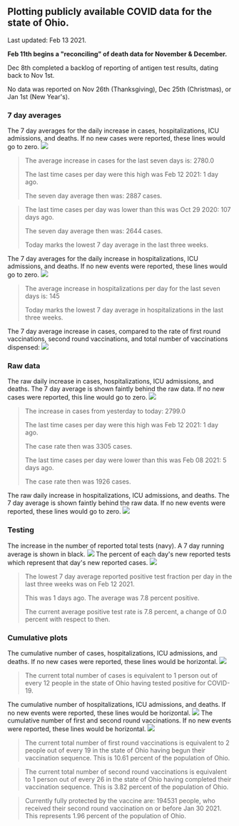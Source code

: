 ## Plotting publicly available COVID data for the state of Ohio. 

Last updated: Feb 13 2021. 

**Feb 11th begins a "reconciling" of death data for November & December.**

Dec 8th completed a backlog of reporting of antigen test results, dating back to Nov 1st.

No data was reported on Nov 26th (Thanksgiving), Dec 25th (Christmas), or Jan 1st (New Year's).
### 7 day averages
The 7 day averages for the daily increase in cases, hospitalizations, ICU admissions, and deaths. If no new cases were reported, these lines would go to zero.
![](7dayaverage_cases.png)

>The average increase in cases for the last seven days is: 2780.0
>
>The last time cases per day were this high was Feb 12 2021: 1 day ago.
>
>The seven day average then was: 2887 cases.

>
>The last time cases per day was lower than this was Oct 29 2020: 107 days ago.
>
>The seven day average then was: 2644 cases.
>
>Today marks the lowest 7 day average in the last three weeks.

The 7 day averages for the daily increase in hospitalizations, ICU admissions, and deaths. If no new events were reported, these lines would go to zero.
![](7dayaverage_hospital.png)

>The average increase in hospitalizations per day for the last seven days is: 145
>
>Today marks the lowest 7 day average in hospitalizations in the last three weeks.

The 7 day average increase in cases, compared to the rate of first round vaccinations, second round vaccinations, and total number of vaccinations dispensed:
![](DailyVaccinationsCases.png)

### Raw data
The raw daily increase in cases, hospitalizations, ICU admissions, and deaths. The 7 day average is shown faintly behind the raw data. If no new cases were reported, this line would go to zero.
![](DailyCases.png)

>The increase in cases from yesterday to today: 2799.0 
>
>The last time cases per day were this high was Feb 12 2021: 1 day ago. 
>
>The case rate then was 3305 cases.
>
>The last time cases per day were lower than this was Feb 08 2021: 5 days ago. 
>
>The case rate then was 1926 cases.

The raw daily increase in hospitalizations, ICU admissions, and deaths. The 7 day average is shown faintly behind the raw data. If no new events were reported, these lines would go to zero.
![](DailyHospitalizations.png)

### Testing

The increase in the number of reported total tests (navy). A 7 day running average is shown in black.
![](DailyTests.png)
The percent of each day's new reported tests which represent that day's new reported cases.
![](percentpositive_tests.png)

>The lowest 7 day average reported positive test fraction per day in the last three weeks was on Feb 12 2021.
>
>This was 1 days ago. The average was 7.8 percent positive. 
>
>The current average positive test rate is 7.8 percent, a change of 0.0 percent with respect to then. 

### Cumulative plots
The cumulative number of cases, hospitalizations, ICU admissions, and deaths. If no new cases were reported, these lines would be horizontal.
![](Cases.png)

>The current total number of cases is equivalent to 1 person out of every 12 people in the state of Ohio having tested positive for COVID-19.

The cumulative number of hospitalizations, ICU admissions, and deaths. If no new events were reported, these lines would be horizontal.
![](Hospitalizations.png)
The cumulative number of first and second round vaccinations. If no new events were reported, these lines would be horizontal.
![](Vaccinations.png)

>The current total number of first round vaccinations is equivalent to 2 people out of every 19 in the state of Ohio having begun their vaccination sequence.
>This is 10.61 percent of the population of Ohio.

>The current total number of second round vaccinations is equivalent to 1 person out of every 26 in the state of Ohio having completed their vaccination sequence.
>This is 3.82 percent of the population of Ohio.

>Currently fully protected by the vaccine are: 194531 people, who received their second round vaccination on or before Jan 30 2021.
>This represents 1.96 percent of the population of Ohio.

